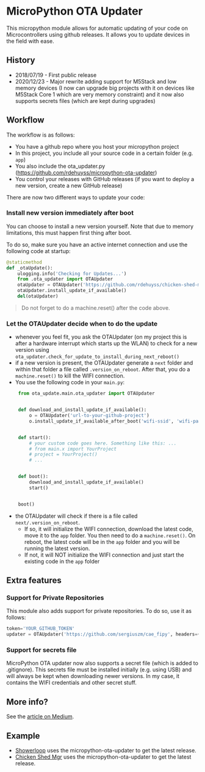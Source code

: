 # MicroPython OTA Updater

This micropython module allows for automatic updating of your code on Microcontrollers using github releases. It allows you to update devices in the field with ease. 

## History
- 2018/07/19 - First public release
- 2020/12/23 - Major rewrite adding support for M5Stack and low memory devices (I now can upgrade big projects with it on devices like M5Stack Core 1 which are very memory constraint) and it now also supports secrets files (which are kept during upgrades)


## Workflow
The workflow is as follows:
* You have a github repo where you host your micropython project
* In this project, you include all your source code in a certain folder (e.g. `app`)
* You also include the ota_updater.py (https://github.com/rdehuyss/micropython-ota-updater)
* You control your releases with GitHub releases (if you want to deploy a new version, create a new GitHub release)

There are now two different ways to update your code:

### Install new version immediately after boot
You can choose to install a new version yourself. Note that due to memory limitations, this must happen first thing after boot.

To do so, make sure you have an active internet connection and use the following code at startup:
```python
@staticmethod
def _otaUpdate():
    ulogging.info('Checking for Updates...')
    from .ota_updater import OTAUpdater
    otaUpdater = OTAUpdater('https://github.com/rdehuyss/chicken-shed-mgr', github_src_dir='src', main_dir='app', secrets_file="secrets.py")
    otaUpdater.install_update_if_available()
    del(otaUpdater)
```

> Do not forget to do a machine.reset() after the code above.


### Let the OTAUpdater decide when to do the update
* whenever you feel fit, you ask the OTAUpdater (on my project this is after a hardware interrupt which starts up the WLAN) to check for a new version using `ota_updater.check_for_update_to_install_during_next_reboot()`
* if a new version is present, the OTAUpdater generate a `next` folder and within that folder a file called `.version_on_reboot`. After that, you do a `machine.reset()` to kill the WIFI connection.
* You use the following code in your `main.py`:
   ```python
    from ota_update.main.ota_updater import OTAUpdater


    def download_and_install_update_if_available():
        o = OTAUpdater('url-to-your-github-project')
        o.install_update_if_available_after_boot('wifi-ssid', 'wifi-password')


    def start():
        # your custom code goes here. Something like this: ...
        # from main.x import YourProject
        # project = YourProject()
        # ...


    def boot():
        download_and_install_update_if_available()
        start()


    boot()
   ```
* the  OTAUpdater will check if there is a file called `next/.version_on_reboot`.
  * If so, it will initialize the WIFI connection, download the latest code, move it to the `app` folder. You then need to do a `machine.reset()`. On reboot, the latest code will be in the `app` folder and you will be running the latest version.
  * If not, it will NOT initialize the WIFI connection and just start the existing code in the `app` folder

## Extra features
### Support for Private Repositories
This module also adds support for private repositories. To do so, use it as follows:

```python
token='YOUR_GITHUB_TOKEN'
updater = OTAUpdater('https://github.com/sergiuszm/cae_fipy', headers={'Authorization': 'token {}'.format(token)})
```

### Support for secrets file
MicroPython OTA updater now also supports a secret file (which is added to .gitignore). This secrets file must be installed initially (e.g. using USB) and will always be kept when downloading newer versions. In my case, it contains the WIFI credentials and other secret stuff.

## More info?
See the [article on Medium](https://medium.com/@ronald.dehuysser/micropython-ota-updates-and-github-a-match-made-in-heaven-45fde670d4eb).

## Example
- [Showerloop](https://github.com/rdehuyss/showerloop/blob/master/main.py) uses the micropython-ota-updater to get the latest release.
- [Chicken Shed Mgr](https://github.com/rdehuyss/chicken-shed-mgr/blob/main/src/main.py) uses the micropython-ota-updater to get the latest release.
